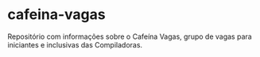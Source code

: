 # cafeina-vagas
Repositório com informações sobre o Cafeína Vagas, grupo de vagas para iniciantes e inclusivas das Compiladoras.
